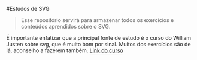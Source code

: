 #Estudos de SVG

> Esse repositório servirá para armazenar todos os exercícios e conteúdos aprendidos sobre o SVG.

É importante enfatizar que a principal fonte de estudo é o curso do William Justen sobre svg, que é muito bom por sinal. Muitos dos exercícios são de lá, aconselho a fazerem também. [Link do curso](https://www.udemy.com/aprendendo-svg-do-inicio-ao-avancado/)
